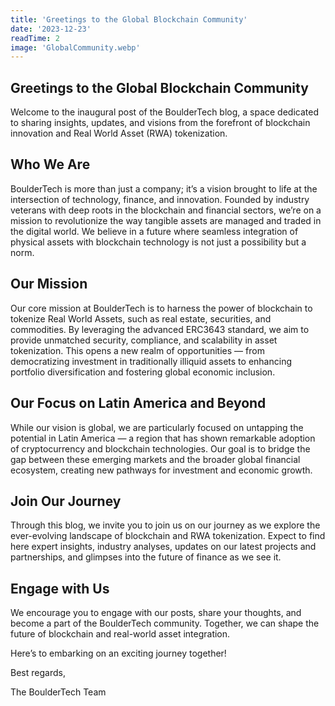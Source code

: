 ```yaml
---
title: 'Greetings to the Global Blockchain Community'
date: '2023-12-23'
readTime: 2
image: 'GlobalCommunity.webp'
---
```



## Greetings to the Global Blockchain Community

Welcome to the inaugural post of the BoulderTech blog, a space dedicated to sharing insights, updates, and visions from the forefront of blockchain innovation and Real World Asset (RWA) tokenization.

## Who We Are

BoulderTech is more than just a company; it’s a vision brought to life at the intersection of technology, finance, and innovation. Founded by industry veterans with deep roots in the blockchain and financial sectors, we’re on a mission to revolutionize the way tangible assets are managed and traded in the digital world. We believe in a future where seamless integration of physical assets with blockchain technology is not just a possibility but a norm.

## Our Mission

Our core mission at BoulderTech is to harness the power of blockchain to tokenize Real World Assets, such as real estate, securities, and commodities. By leveraging the advanced ERC3643 standard, we aim to provide unmatched security, compliance, and scalability in asset tokenization. This opens a new realm of opportunities — from democratizing investment in traditionally illiquid assets to enhancing portfolio diversification and fostering global economic inclusion.

## Our Focus on Latin America and Beyond

While our vision is global, we are particularly focused on untapping the potential in Latin America — a region that has shown remarkable adoption of cryptocurrency and blockchain technologies. Our goal is to bridge the gap between these emerging markets and the broader global financial ecosystem, creating new pathways for investment and economic growth.

## Join Our Journey

Through this blog, we invite you to join us on our journey as we explore the ever-evolving landscape of blockchain and RWA tokenization. Expect to find here expert insights, industry analyses, updates on our latest projects and partnerships, and glimpses into the future of finance as we see it.

## Engage with Us

We encourage you to engage with our posts, share your thoughts, and become a part of the BoulderTech community. Together, we can shape the future of blockchain and real-world asset integration.

Here’s to embarking on an exciting journey together!

Best regards,

The BoulderTech Team